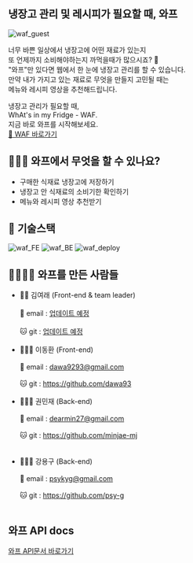## 냉장고 관리 및 레시피가 필요할 때, 와프

![waf_guest](https://user-images.githubusercontent.com/65207835/107597401-e1252b80-6c5d-11eb-92df-b178b96e97b4.gif)

너무 바쁜 일상에서 냉장고에 어떤 재료가 있는지 <br />
또 언제까지 소비해야하는지 까먹을때가 많으시죠? 🤯 <br />
"와프"만 있다면 웹에서 한 눈에 냉장고 관리를 할 수 있습니다. <br />
만약 내가 가지고 있는 재료로 무엇을 만들지 고민될 때는 <br />
메뉴와 레시피 영상을 추천해드립니다. <br />

냉장고 관리가 필요할 때,  <br />
WhAt's in my Fridge - WAF. <br />
지금 바로 와프를 시작해보세요. <br />
[🛵 WAF 바로가기](http://bit.ly/check_out_waf) <br />

## 🙋🏻‍♀️ 와프에서 무엇을 할 수 있나요? <br />
- 구매한 식재료 냉장고에 저장하기 <br />
- 냉장고 안 식재료의 소비기한 확인하기 <br />
- 메뉴와 레시피 영상 추천받기 <br />

## 🧰 기술스택
![waf_FE](https://user-images.githubusercontent.com/65207835/107599269-57785c80-6c63-11eb-94d7-5b3b13b34aa5.png)
![waf_BE](https://user-images.githubusercontent.com/65207835/107599277-5a734d00-6c63-11eb-8426-af8bf16da358.png)
![waf_deploy](https://user-images.githubusercontent.com/65207835/107599280-5c3d1080-6c63-11eb-8f78-6d02f2d5492e.png)

## 👨‍👩‍👧‍👦 와프를 만든 사람들

<ul>
  <li>
    <div>👸🏻  김여래 (Front-end & team leader)<div><br/>
    <div>📧  email : <a href=''>업데이트 예정</a></div><br/>
    <div>🐱  git : <a href=''>업데이트 예정</a></div>
  </li>
  <br/>
  <li>
    <div>👨🏻‍🎨  이동환 (Front-end)</div><br/>
    <div>📧  email :  <a href='mailto:dawa9293@gmail.com '>dawa9293@gmail.com</a></div><br/>
    <div>🐱  git : <a href='https://github.com/dawa93'>https://github.com/dawa93</a></div>
  </li>
  <br/>
  <li>
    <div>💁🏻‍♀️  권민재 (Back-end)</div><br/>
    <div>📧  email :  <a href='mailto:dearmin27@gmail.com '>dearmin27@gmail.com</a></div><br />
    <div>🐱  git : <a href='https://github.com/minjae-mj'>https://github.com/minjae-mj</a></div><br/>
  </li>
  <br/>
  <li>
    <div>👨🏻‍💻  강용구 (Back-end)</div><br/>
    <div>📧  email :  <a href='mailto:psykyg@gmail.com'>psykyg@gmail.com</a></div><br />
    <div>🐱  git : <a href='https://github.com/psy-g'>https://github.com/psy-g </a></div><br/>
  </li>
</ul>


## 와프 API docs

[와프 API문서 바로가기](https://github.com/codestates/waf-server/wiki/Waf-API-docs)

